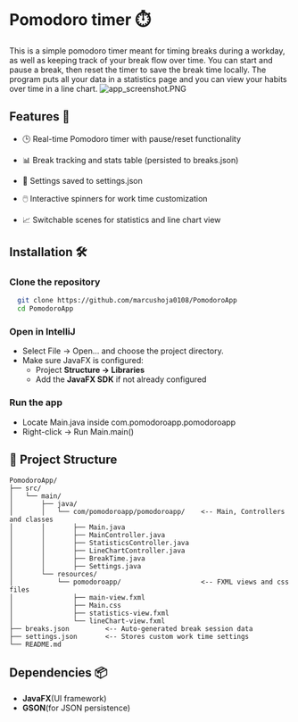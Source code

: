 ﻿

# Pomodoro timer ⏱️

This is a simple pomodoro timer meant for timing breaks during a workday, as well as keeping track of your break flow over time. You can start and pause a break, then reset the timer to save the break time locally. The program puts all your data in a statistics page and you can view your habits over time in a line chart.
![app_screenshot.PNG](resources/app_screenshot.PNG)

## Features 🚀

* 🕒 Real-time Pomodoro timer with pause/reset functionality

* 📊 Break tracking and stats table (persisted to breaks.json)

* 📁 Settings saved to settings.json

* 🖱️ Interactive spinners for work time customization

* 📈 Switchable scenes for statistics and line chart view



## Installation 🛠️

### Clone the repository

```bash
  git clone https://github.com/marcushoja0108/PomodoroApp
  cd PomodoroApp
```
### Open in IntelliJ
* Select File -> Open... and choose the project directory.
* Make sure JavaFX is configured:
    * Project **Structure -> Libraries**
    * Add the **JavaFX SDK** if not already configured

### Run the app
* Locate Main.java inside com.pomodoroapp.pomodoroapp
* Right-click -> Run Main.main()
## 📁 Project Structure
```
PomodoroApp/
├── src/
│   └── main/
│       ├── java/
│       │   └── com/pomodoroapp/pomodoroapp/    <-- Main, Controllers and classes
│       │       ├── Main.java
│       │       ├── MainController.java
│       │       ├── StatisticsController.java
│       │       ├── LineChartController.java
│       │       ├── BreakTime.java
│       │       ├── Settings.java
│       └── resources/
│           └── pomodoroapp/                    <-- FXML views and css files
│               ├── main-view.fxml
│               ├── Main.css
│               ├── statistics-view.fxml
│               └── lineChart-view.fxml
├── breaks.json         <-- Auto-generated break session data
├── settings.json       <-- Stores custom work time settings
└── README.md
```

## Dependencies 📦
* **JavaFX**(UI framework)
* **GSON**(for JSON persistence)